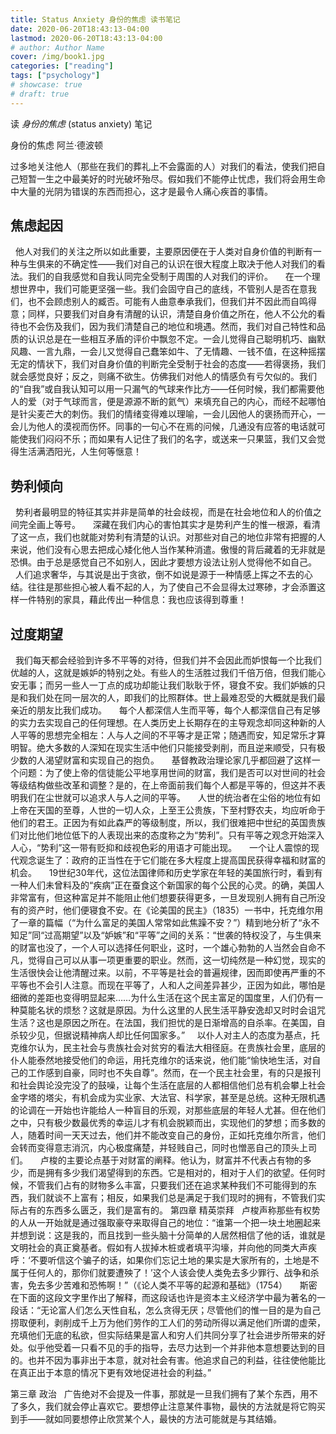 ```yaml
---
title: Status Anxiety 身份的焦虑 读书笔记
date: 2020-06-20T18:43:13-04:00
lastmod: 2020-06-20T18:43:13-04:00
# author: Author Name
cover: /img/book1.jpg
categories: ["reading"]
tags: ["psychology"]
# showcase: true
# draft: true
---
```


读 *身份的焦虑* (status anxiety) 笔记

<!--more-->

身份的焦虑
阿兰·德波顿

过多地关注他人（那些在我们的葬礼上不会露面的人）对我们的看法，使我们把自己短暂一生之中最美好的时光破坏殆尽。假如我们不能停止忧虑，我们将会用生命中大量的光阴为错误的东西而担心，这才是最令人痛心疾首的事情。

## 焦虑起因
 
他人对我们的关注之所以如此重要，主要原因便在于人类对自身价值的判断有一种与生俱来的不确定性——我们对自己的认识在很大程度上取决于他人对我们的看法。我们的自我感觉和自我认同完全受制于周围的人对我们的评价。
 
 
在一个理想世界中，我们可能更坚强一些。我们会固守自己的底线，不管别人是否在意我们，也不会顾虑别人的臧否。可能有人曲意奉承我们，但我们并不因此而自鸣得意；同样，只要我们对自身有清醒的认识，清楚自身价值之所在，他人不公允的看待也不会伤及我们，因为我们清楚自己的地位和境遇。然而，我们对自己特性和品质的认识总是在一些相互矛盾的评价中飘忽不定。一会儿觉得自己聪明机巧、幽默风趣、一言九鼎，一会儿又觉得自己蠢笨如牛、了无情趣、一钱不值，在这种摇摆无定的情状下，我们对自身价值的判断完全受制于社会的态度——若得褒扬，我们就会感觉良好；反之，则痛不欲生。仿佛我们对他人的情感负有亏欠似的。我们的“自我”或自我认知可以用一只漏气的气球来作比方——任何时候，我们都需要他人的爱（对于气球而言，便是源源不断的氦气）来填充自己的内心，而经不起哪怕是针尖麦芒大的刺伤。我们的情绪变得难以理喻，一会儿因他人的褒扬而开心，一会儿为他人的漠视而伤怀。同事的一句心不在焉的问候，几通没有应答的电话就可能使我们闷闷不乐；而如果有人记住了我们的名字，或送来一只果篮，我们又会觉得生活满洒阳光，人生何等惬意！

## 势利倾向
 
势利者最明显的特征其实并非是简单的社会歧视，而是在社会地位和人的价值之间完全画上等号。
 
 
深藏在我们内心的害怕其实才是势利产生的惟一根源，看清了这一点，我们也就能对势利有清楚的认识。对那些对自己的地位非常有把握的人来说，他们没有心思去把成心矮化他人当作某种消遣。傲慢的背后藏着的无非就是恐惧。由于总是感觉自己不如别人，因此才要想方设法让别人觉得他不如自己。
 
 
人们追求奢华，与其说是出于贪欲，倒不如说是源于一种情感上挥之不去的心结。往往是那些担心被人看不起的人，为了使自己不会显得太过寒碜，才会添置这样一件特别的家具，藉此传出一种信息：我也应该得到尊重！

## 过度期望
 
我们每天都会经验到许多不平等的对待，但我们并不会因此而妒恨每一个比我们优越的人，这就是嫉妒的特别之处。有些人的生活胜过我们千倍万倍，但我们能心安无事；而另一些人一丁点的成功却能让我们耿耿于怀，寝食不安。我们妒嫉的只是和我们处在同一层次的人，即我们的比照群体。世上最难忍受的大概就是我们最亲近的朋友比我们成功。
 
 
每个人都深信人生而平等，每个人都深信自己有足够的实力去实现自己的任何理想。在人类历史上长期存在的主导观念却同这种新的人人平等的思想完全相左：人与人之间的不平等才是正常；随遇而安，知足常乐才算明智。绝大多数的人深知在现实生活中他们只能接受剥削，而且逆来顺受，只有极少数的人渴望财富和实现自己的抱负。
 
 
基督教政治理论家几乎都回避了这样一个问题：为了使上帝的信徒能公平地享用世间的财富，我们是否可以对世间的社会等级结构做些改革和调整？是的，在上帝面前我们每个人都是平等的，但这并不表明我们在尘世就可以追求人与人之间的平等。
 
 
人世的统治者在尘俗的地位有如上帝在天国的至尊，人世的一切人众，上至王公贵族，下至村野农夫，均应听命于他们的君王。正因为有如此森严的等级制度，所以，我们很难把中世纪的英国贵族们对比他们地位低下的人表现出来的态度称之为“势利”。只有平等之观念开始深入人心，“势利”这一带有贬抑和歧视色彩的用语才可能出现。
 
 
一个让人震惊的现代观念诞生了：政府的正当性在于它们能在多大程度上提高国民获得幸福和财富的机会。
 
 
19世纪30年代，这位法国律师和历史学家在年轻的美国旅行时，看到有一种人们未曾料及的“疾病”正在蚕食这个新国家的每个公民的心灵。的确，美国人非常富有，但这种富足并不能阻止他们想要获得更多，一旦发现别人拥有自己所没有的资产时，他们便寝食不安。在《论美国的民主》（1835）一书中，托克维尔用了一章的篇幅（“为什么富足的美国人常常如此焦躁不安？”）精到地分析了“永不知足”同“过高期望”以及“妒嫉”和“平等”之间的关系：“世袭的特权没了，与生俱来的财富也没了，一个人可以选择任何职业，这时，一个雄心勃勃的人当然会自命不凡，觉得自己可以从事一项更重要的职业。然而，这一切纯然是一种幻觉，现实的生活很快会让他清醒过来。以前，不平等是社会的普遍规律，因而即使再严重的不平等也不会引人注意。而现在平等了，人和人之间差异甚少，正因为如此，哪怕是细微的差距也变得明显起来……为什么生活在这个民主富足的国度里，人们仍有一种莫能名状的烦愁？这就是原因。为什么这里的人民生活平静安逸却又时时会诅咒生活？这也是原因之所在。在法国，我们担忧的是日渐增高的自杀率。在美国，自杀较少见，但据说精神病人却比任何国家多。”
 
 
以仆人对主人的态度为基点，托克维尔认为，民主社会与贵族社会对贫穷的看法大相径庭。在贵族社会里，底层的仆人能泰然地接受他们的命运，用托克维尔的话来说，他们能“愉快地生活，对自己的工作感到自豪，同时也不失自尊”。然而，在一个民主社会里，有的只是报刊和社会舆论没完没了的鼓噪，让每个生活在底层的人都相信他们总有机会攀上社会金字塔的塔尖，有机会成为实业家、大法官、科学家，甚至是总统。这种无限机遇的论调在一开始也许能给人一种盲目的乐观，对那些底层的年轻人尤甚。但在他们之中，只有极少数最优秀的幸运儿才有机会脱颖而出，实现他们的梦想；而多数的人，随着时间一天天过去，他们并不能改变自己的身份，正如托克维尔所言，他们会转而变得意志消沉，内心极度痛楚，并轻贱自己，同时也憎恶自己的顶头上司们。
 
 
卢梭的主要论点基于对财富的阐释。他认为，财富并不代表占有物的多少，而是拥有多少我们渴望得到的东西。它是相对的，相对于人们的欲望。任何时候，不管我们占有的财物多么丰富，只要我们还在追求某种我们不可能得到的东西，我们就谈不上富有；相反，如果我们总是满足于我们现时的拥有，不管我们实际占有的东西多么匮乏，我们是富有的。
第四章 精英崇拜
 
卢梭声称那些有权势的人从一开始就是通过强取豪夺来取得自己的地位：“谁第一个把一块土地圈起来并想到说：这是我的，而且找到一些头脑十分简单的人居然相信了他的话，谁就是文明社会的真正奠基者。假如有人拔掉木桩或者填平沟壕，并向他的同类大声疾呼：‘不要听信这个骗子的话，如果你们忘记土地的果实是大家所有的，土地是不属于任何人的，那你们就要遭殃了！’这个人该会使人类免去多少罪行、战争和杀害，免去多少苦难和恐怖啊！”（《论人类不平等的起源和基础》（1754）
 
 
斯密在下面的这段文字里作出了解释，而这段话也许是资本主义经济学中最为著名的一段话：“无论富人们怎么天性自私，怎么贪得无厌；尽管他们的惟一目的是为自己捞取便利，剥削成千上万为他们劳作的工人们的劳动所得以满足他们所谓的虚荣，充填他们无底的私欲，但实际结果是富人和穷人们共同分享了社会进步所带来的好处。似乎他受着一只看不见的手的指导，去尽力达到一个并非他本意想要达到的目的。也并不因为事非出于本意，就对社会有害。他追求自己的利益，往往使他能比在真正出于本意的情况下更有效地促进社会的利益。”


第三章 政治
 
广告绝对不会提及一件事，那就是一旦我们拥有了某个东西，用不了多久，我们就会停止喜欢它。要想停止注意某件事物，最快的方法就是将它购买到手——就如同要想停止欣赏某个人，最快的方法可能就是与其结婚。
